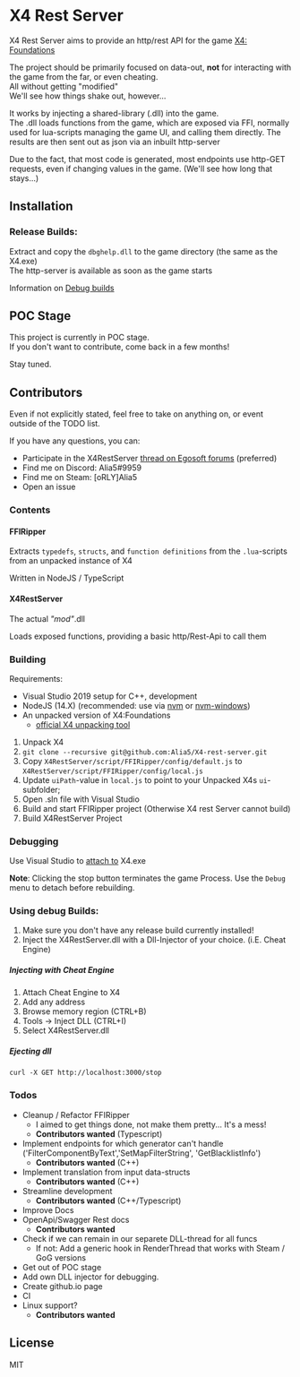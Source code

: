 # X4 Rest Server

X4 Rest Server aims to provide an http/rest API for the game [X4: Foundations](https://www.egosoft.com/games/x4/info_en.php)

The project should be primarily focused on data-out, **not** for interacting with the game from the far, or even cheating.  
All without getting "modified"  
We'll see how things shake out, however...

It works by injecting a shared-library (.dll) into the game.  
The .dll loads functions from the game, which are exposed via FFI, normally used for lua-scripts managing the game UI, and calling them directly.
The results are then sent out as json via an inbuilt http-server

Due to the fact, that most code is generated, most endpoints use http-GET requests, even if changing values in the game. (We'll see how long that stays...)

## Installation

### Release Builds:

Extract and copy the `dbghelp.dll` to the game directory (the same as the X4.exe)  
The http-server is available as soon as the game starts

Information on [Debug builds](#using-debug-builds)

## POC Stage

This project is currently in POC stage.  
If you don't want to contribute, come back in a few months!

Stay tuned.

## Contributors

Even if not explicitly stated, feel free to take on anything on, or event outside of the TODO list.

If you have any questions, you can:

- Participate in the X4RestServer [thread on Egosoft forums](https://forum.egosoft.com/viewtopic.php?f=181&t=426061&p=4942843#p4942842) (preferred)
- Find me on Discord: Alia5#9959
- Find me on Steam: [oRLY]Alia5
- Open an issue

### Contents

#### FFIRipper

Extracts `typedefs`, `structs`, and `function definitions` from the `.lua`-scripts from an unpacked instance of X4

Written in NodeJS / TypeScript

#### X4RestServer

The actual _"mod"_.dll

Loads exposed functions, providing a basic http/Rest-Api to call them

### Building

Requirements:

- Visual Studio 2019 setup for C++, development
- NodeJS (14.X) (recommended: use via [nvm](https://github.com/nvm-sh/nvm) or [nvm-windows](https://github.com/coreybutler/nvm-windows))
- An unpacked version of X4:Foundations  
  - [official X4 unpacking tool](https://www.egosoft.com/download/x4/bonus_en.php?download=598)
  
1. Unpack X4
2. `git clone --recursive git@github.com:Alia5/X4-rest-server.git`
3. Copy `X4RestServer/script/FFIRipper/config/default.js` to `X4RestServer/script/FFIRipper/config/local.js`
4. Update `uiPath`-value in `local.js` to point to your Unpacked X4s `ui`-subfolder;
5. Open .sln file with Visual Studio
6. Build and start FFIRipper project (Otherwise X4 rest Server cannot build)
7. Build X4RestServer Project

### Debugging

Use Visual Studio to [attach to](https://github.com/MicrosoftDocs/visualstudio-docs/blob/master/docs/debugger/attach-to-running-processes-with-the-visual-studio-debugger.md#-attach-to-a-running-process-on-your-local-machine) X4.exe

**Note**: Clicking the stop button terminates the game Process. Use the `Debug` menu to detach before rebuilding.

### Using **debug** Builds:

1. Make sure you don't have any release build currently installed!
2. Inject the X4RestServer.dll with a Dll-Injector of your choice. (i.E. Cheat Engine)

##### Injecting with Cheat Engine

1. Attach Cheat Engine to X4
2. Add any address
3. Browse memory region (CTRL+B)
4. Tools -> Inject DLL (CTRL+I)
5. Select X4RestServer.dll

##### Ejecting dll

`curl -X GET http://localhost:3000/stop`

### Todos

- Cleanup / Refactor FFIRipper  
  - I aimed to get things done, not make them pretty... It's a mess!
  - **Contributors wanted** (Typescript)
- Implement endpoints for which generator can't handle ('FilterComponentByText','SetMapFilterString', 'GetBlacklistInfo')
  - **Contributors wanted** (C++)
- Implement translation from input data-structs
  - **Contributors wanted** (C++)
- Streamline development
  - **Contributors wanted** (C++/Typescript)
- Improve Docs
- OpenApi/Swagger Rest docs
  - **Contributors wanted**
- Check if we can remain in our separete DLL-thread for all funcs
  - If not: Add a generic hook in RenderThread that works with Steam / GoG versions
- Get out of POC stage
- Add own DLL injector for debugging.
- Create github.io page
- CI
- Linux support?
  - **Contributors wanted**

## License

MIT

